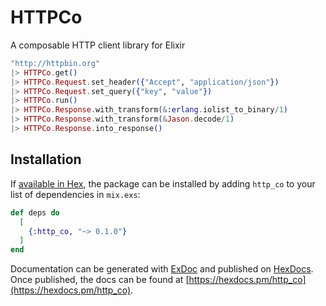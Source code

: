 # HTTPCo

A composable HTTP client library for Elixir

```elixir
"http://httpbin.org"
|> HTTPCo.get()
|> HTTPCo.Request.set_header({"Accept", "application/json"})
|> HTTPCo.Request.set_query({"key", "value"})
|> HTTPCo.run()
|> HTTPCo.Response.with_transform(&:erlang.iolist_to_binary/1)
|> HTTPCo.Response.with_transform(&Jason.decode/1)
|> HTTPCo.Response.into_response()
```

## Installation

If [available in Hex](https://hex.pm/docs/publish), the package can be installed
by adding `http_co` to your list of dependencies in `mix.exs`:

```elixir
def deps do
  [
    {:http_co, "~> 0.1.0"}
  ]
end
```

Documentation can be generated with [ExDoc](https://github.com/elixir-lang/ex_doc)
and published on [HexDocs](https://hexdocs.pm). Once published, the docs can
be found at [https://hexdocs.pm/http_co](https://hexdocs.pm/http_co).
